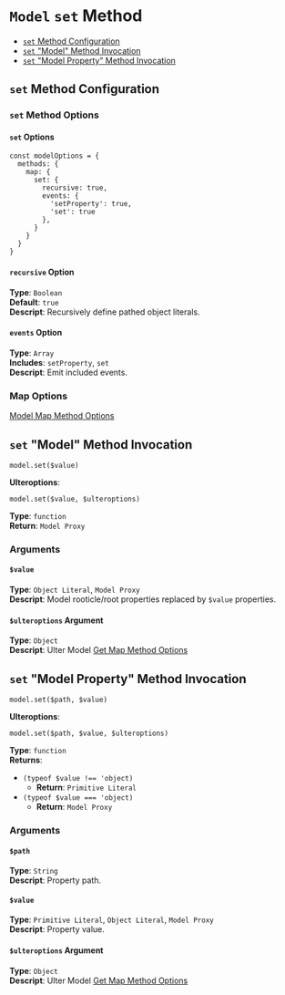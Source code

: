 # `Model` `set` Method
 - [`set` Method Configuration](#set-method-configuration)
 - [`set` "Model" Method Invocation](#set-model-method-invocation)
 - [`set` "Model Property" Method Invocation](#set-model-property-method-invocation)
## `set` Method Configuration
### `set` Method Options
#### `set` Options
```
const modelOptions = {
  methods: {
    map: {
      set: {
        recursive: true,
        events: {
          'setProperty': true,
          'set': true
        },
      }
    }
  }
}
```
#### `recursive` Option
**Type**: `Boolean`  
**Default**: `true`  
**Descript**: Recursively define pathed object literals.  
#### `events` Option
**Type**: `Array`  
**Includes**: `setProperty`, `set`  
**Descript**: Emit included events.  

### Map Options
[Model Map Method Options](../index.md#path-options)

## `set` "Model" Method Invocation
```
model.set($value)
```
**Ulteroptions**:  
```
model.set($value, $ulteroptions)
```
**Type**: `function`  
**Return**: `Model Proxy`  
### Arguments
#### `$value`
**Type**: `Object Literal`, `Model Proxy`  
**Descript**: Model rooticle/root properties replaced by `$value` properties.  
#### `$ulteroptions` Argument
**Type**: `Object`  
**Descript**: Ulter Model [Get Map Method Options](#get-method-options)

## `set` "Model Property" Method Invocation
```
model.set($path, $value)
```
**Ulteroptions**:  
```
model.set($path, $value, $ulteroptions)
```
**Type**: `function`  
**Returns**:  
 - `(typeof $value !== 'object)`  
   - **Return**:  `Primitive Literal`  
 - `(typeof $value === 'object)`  
   - **Return**: `Model Proxy`  
### Arguments
#### `$path`
**Type**: `String`  
**Descript**: Property path.  
#### `$value`
**Type**: `Primitive Literal`, `Object Literal`, `Model Proxy`  
**Descript**: Property value. 
#### `$ulteroptions` Argument
**Type**: `Object`  
**Descript**: Ulter Model [Get Map Method Options](#get-method-options)
